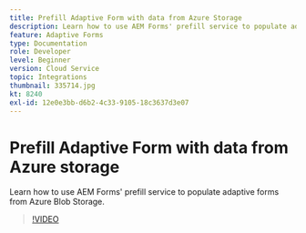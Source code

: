 ```yaml
---
title: Prefill Adaptive Form with data from Azure Storage
description: Learn how to use AEM Forms' prefill service to populate adaptive forms from Azure Blob Storage.
feature: Adaptive Forms
type: Documentation
role: Developer
level: Beginner
version: Cloud Service
topic: Integrations
thumbnail: 335714.jpg
kt: 8240
exl-id: 12e0e3bb-d6b2-4c33-9105-18c3637d3e07
---
```

# Prefill Adaptive Form with data from Azure storage

Learn how to use AEM Forms' prefill service to populate adaptive forms from Azure Blob Storage.

>[!VIDEO](https://video.tv.adobe.com/v/335714?quality=12&learn=on)
